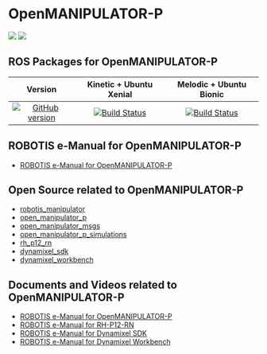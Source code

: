 # OpenMANIPULATOR-P
<img src="https://github.com/ROBOTIS-GIT/emanual/blob/master/assets/images/platform/openmanipulator_pro/logo.png">
<img src="https://github.com/ROBOTIS-GIT/emanual/blob/master/assets/images/platform/openmanipulator_pro/product_img.resized.png">

## ROS Packages for OpenMANIPULATOR-P

|Version|Kinetic + Ubuntu Xenial|Melodic + Ubuntu Bionic|
|:---:|:---:|:---:|
|[![GitHub version](https://badge.fury.io/gh/ROBOTIS-GIT%2Fopen_manipulator_p.svg)](https://badge.fury.io/gh/ROBOTIS-GIT%2Fopen_manipulator_p)|[![Build Status](https://travis-ci.org/ROBOTIS-GIT/open_manipulator_p.svg?branch=kinetic-devel)](https://travis-ci.org/ROBOTIS-GIT/open_manipulator_p)|[![Build Status](https://travis-ci.org/ROBOTIS-GIT/open_manipulator_p.svg?branch=melodic-devel)](https://travis-ci.org/ROBOTIS-GIT/open_manipulator_p)|

## ROBOTIS e-Manual for OpenMANIPULATOR-P
- [ROBOTIS e-Manual for OpenMANIPULATOR-P](http://emanual.robotis.com/docs/en/platform/openmanipulator_pro/overview/)

## Open Source related to OpenMANIPULATOR-P
- [robotis_manipulator](https://github.com/ROBOTIS-GIT/robotis_manipulator)
- [open_manipulator_p](https://github.com/ROBOTIS-GIT/open_manipulator_p)
- [open_manipulator_msgs](https://github.com/ROBOTIS-GIT/open_manipulator_msgs)
- [open_manipulator_p_simulations](https://github.com/ROBOTIS-GIT/open_manipulator_p_simulations)
- [rh_p12_rn](https://github.com/ROBOTIS-GIT/RH-P12-RN)
- [dynamixel_sdk](https://github.com/ROBOTIS-GIT/DynamixelSDK)
- [dynamixel_workbench](https://github.com/ROBOTIS-GIT/dynamixel-workbench)

## Documents and Videos related to OpenMANIPULATOR-P
- [ROBOTIS e-Manual for OpenMANIPULATOR-P](http://emanual.robotis.com/docs/en/platform/open_manipulator_p/overview/)
- [ROBOTIS e-Manual for RH-P12-RN](http://emanual.robotis.com/docs/en/platform/rh_p12_rn/)
- [ROBOTIS e-Manual for Dynamixel SDK](http://emanual.robotis.com/docs/en/software/dynamixel/dynamixel_sdk/overview/)
- [ROBOTIS e-Manual for Dynamixel Workbench](http://emanual.robotis.com/docs/en/software/dynamixel/dynamixel_workbench/)
